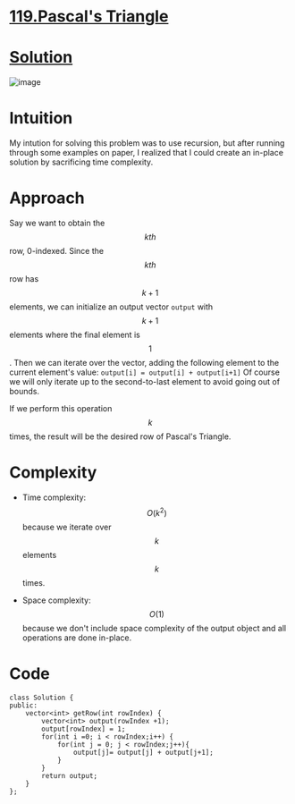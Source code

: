 # [119.Pascal's Triangle](https://leetcode.com/problems/pascals-triangle-ii/description/)

# [Solution](https://leetcode.com/problems/pascals-triangle-ii/solutions/2965743/in-place-c-solution/)

![image](https://user-images.githubusercontent.com/76566137/209907831-042ead35-5fdc-488b-aa50-fd147b53dbda.png)

# Intuition
My intution for solving this problem was to use recursion, but after running through some examples on paper, I realized that I could create an in-place solution by sacrificing time complexity.

# Approach
Say we want to obtain the $$kth$$ row, 0-indexed. Since the $$kth$$ row has $$k + 1 $$ elements, we can initialize an output vector `output` with $$k+1$$ elements where the final element is $$1$$. Then we can iterate over the vector, adding the following element to the current element's value: 
``output[i] = output[i] + output[i+1]``
Of course we will only iterate up to the second-to-last element to avoid going out of bounds. 

If we perform this operation $$k$$ times, the result will be the desired row of Pascal's Triangle.

# Complexity
- Time complexity:
$$O(k^2)$$ because we iterate over $$k$$ elements $$k$$ times.

- Space complexity:
$$O(1)$$ because we don't include space complexity of the output object and all operations are done in-place.

# Code
```
class Solution {
public:
    vector<int> getRow(int rowIndex) {
        vector<int> output(rowIndex +1);
        output[rowIndex] = 1;
        for(int i =0; i < rowIndex;i++) {
            for(int j = 0; j < rowIndex;j++){
                output[j]= output[j] + output[j+1];
            }
        }
        return output;
    }
};
```
